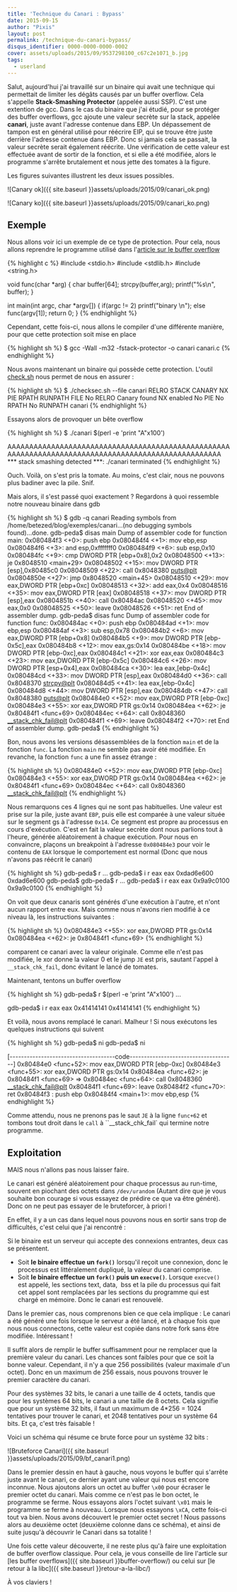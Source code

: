 ```yaml
---
title: 'Technique du Canari : Bypass'
date: 2015-09-15
author: "Pixis"
layout: post
permalink: /technique-du-canari-bypass/
disqus_identifier: 0000-0000-0000-0002
cover: assets/uploads/2015/09/9537298100_c67c2e1071_b.jpg
tags:
  - userland
---
```


Salut, aujourd'hui j'ai travaillé sur un binaire qui avait une technique qui permettait de limiter les dégâts causés par un buffer overflow. Cela s'appelle **Stack-Smashing Protector** (appelée aussi SSP). C'est une extention de gcc. Dans le cas du binaire que j'ai étudié, pour se protéger des buffer overflows, gcc ajoute une valeur secrète sur la stack, appelée **canari**, juste avant l'adresse contenue dans EBP. Un dépassement de tampon est en général utilisé pour réécrire EIP, qui se trouve être juste derrière l'adresse contenue dans EBP. Donc si jamais cela se passait, la valeur secrète serait également réécrite. Une vérification de cette valeur est effectuée avant de sortir de la fonction, et si elle a été modifiée, alors le programme s'arrête brutalement et nous jette des tomates à la figure.

<!--more-->

Les figures suivantes illustrent les deux issues possibles.


![Canary ok]({{ site.baseurl }}assets/uploads/2015/09/canari_ok.png)

![Canary ko]({{ site.baseurl }}assets/uploads/2015/09/canari_ko.png)


## Exemple

Nous allons voir ici un exemple de ce type de protection. Pour cela, nous allons reprendre le programme utilisé dans l'[article sur le buffer overflow](../buffer-overflow-stack-based/)

{% highlight c %}
#include <stdio.h>
#include <stdlib.h>
#include <string.h>

void func(char *arg)
{
    char buffer[64];
    strcpy(buffer,arg);
    printf("%s\n", buffer);
}

int main(int argc, char *argv[])
{
    if(argc != 2) printf("binary \n");
    else func(argv[1]);
    return 0;
}
{% endhighlight %}

Cependant, cette fois-ci, nous allons le compiler d'une différente manière, pour que cette protection soit mise en place

{% highlight sh %}
$ gcc -Wall -m32 -fstack-protector -o canari canari.c
{% endhighlight %}

Nous avons maintenant un binaire qui possède cette protection. L'outil [check.sh](http://www.trapkit.de/tools/checksec.sh) nous permet de nous en assurer :

{% highlight sh %}
$ ./checksec.sh --file canari
RELRO      STACK CANARY   NX           PIE      RPATH      RUNPATH      FILE
No RELRO   Canary found   NX enabled   No PIE   No RPATH   No RUNPATH   canari
{% endhighlight %}

Essayons alors de provoquer un bête overflow

{% highlight sh %}
$ ./canari $(perl -e 'print "A"x100')

AAAAAAAAAAAAAAAAAAAAAAAAAAAAAAAAAAAAAAAAAAAAAAAAAAAAAAAAAAAAAAAAAAAAAAAAAAAAAAAAAAAAAAAAAAAAAAAAAAAA
*** stack smashing detected ***: ./canari terminated
{% endhighlight %}

Ouch. Voilà, on s'est pris la tomate. Au moins, c'est clair, nous ne pouvons plus badiner avec la pile. Snif.

Mais alors, il s'est passé quoi exactement ? Regardons à quoi ressemble notre nouveau binaire dans gdb

{% highlight sh %}
$ gdb -q canari
Reading symbols from /home/betezed/blog/exemples/canari...(no debugging symbols found)...done.
gdb-peda$ disas main
Dump of assembler code for function main:
 0x080484f3 <+0>:  push ebp
 0x080484f4 <+1>:  mov ebp,esp
 0x080484f6 <+3>:  and esp,0xfffffff0
 0x080484f9 <+6>:  sub esp,0x10
 0x080484fc <+9>:  cmp DWORD PTR [ebp+0x8],0x2
 0x08048500 <+13>: je 0x8048510 <main+29>
 0x08048502 <+15>: mov DWORD PTR [esp],0x80485c0
 0x08048509 <+22>: call 0x8048380 <puts@plt>
 0x0804850e <+27>: jmp 0x8048520 <main+45>
 0x08048510 <+29>: mov eax,DWORD PTR [ebp+0xc]
 0x08048513 <+32>: add eax,0x4
 0x08048516 <+35>: mov eax,DWORD PTR [eax]
 0x08048518 <+37>: mov DWORD PTR [esp],eax
 0x0804851b <+40>: call 0x80484ac 
 0x08048520 <+45>: mov eax,0x0
 0x08048525 <+50>: leave 
 0x08048526 <+51>: ret 
End of assembler dump.
gdb-peda$ disas func
Dump of assembler code for function func:
 0x080484ac <+0>:  push ebp
 0x080484ad <+1>:  mov ebp,esp
 0x080484af <+3>:  sub esp,0x78
 0x080484b2 <+6>:  mov eax,DWORD PTR [ebp+0x8]
 0x080484b5 <+9>:  mov DWORD PTR [ebp-0x5c],eax
 0x080484b8 <+12>: mov eax,gs:0x14
 0x080484be <+18>: mov DWORD PTR [ebp-0xc],eax
 0x080484c1 <+21>: xor eax,eax
 0x080484c3 <+23>: mov eax,DWORD PTR [ebp-0x5c]
 0x080484c6 <+26>: mov DWORD PTR [esp+0x4],eax
 0x080484ca <+30>: lea eax,[ebp-0x4c]
 0x080484cd <+33>: mov DWORD PTR [esp],eax
 0x080484d0 <+36>: call 0x8048370 <strcpy@plt>
 0x080484d5 <+41>: lea eax,[ebp-0x4c]
 0x080484d8 <+44>: mov DWORD PTR [esp],eax
 0x080484db <+47>: call 0x8048380 <puts@plt>
 0x080484e0 <+52>: mov eax,DWORD PTR [ebp-0xc]
 0x080484e3 <+55>: xor eax,DWORD PTR gs:0x14
 0x080484ea <+62>: je 0x80484f1 <func+69>
 0x080484ec <+64>: call 0x8048360 <__stack_chk_fail@plt>
 0x080484f1 <+69>: leave 
 0x080484f2 <+70>: ret 
End of assembler dump.
gdb-peda$ 
{% endhighlight %}

Bon, nous avons les versions désassemblées de la fonction `main` et de la fonction `func`. La fonction `main` ne semble pas avoir été modifiée. En revanche, la fonction `func` a une fin assez étrange :

{% highlight sh %}
0x080484e0 <+52>: mov eax,DWORD PTR [ebp-0xc]
0x080484e3 <+55>: xor eax,DWORD PTR gs:0x14
0x080484ea <+62>: je 0x80484f1 <func+69>
0x080484ec <+64>: call 0x8048360 <__stack_chk_fail@plt>
{% endhighlight %}

Nous remarquons ces 4 lignes qui ne sont pas habituelles. Une valeur est prise sur la pile, juste avant `EBP`, puis elle est comparée à une valeur située sur le segment gs à l'adresse `0x14`. Ce segment est propre au processus en cours d'exécution. C'est en fait la valeur secrète dont nous parlions tout à l'heure, générée aléatoirement à chaque exécution. Pour nous en convaincre, plaçons un breakpoint à l'adresse `0x080484e3` pour voir le contenu de `EAX` lorsque le comportement est normal (Donc que nous n'avons pas réécrit le canari)

{% highlight sh %}
gdb-peda$ r
...
gdb-peda$ i r eax
eax 0xdad6e600 0xdad6e600
gdb-peda$ 
gdb-peda$ r
...
gdb-peda$ i r eax
eax 0x9a9c0100 0x9a9c0100
{% endhighlight %}

On voit que deux canaris sont générés d'une exécution à l'autre, et n'ont aucun rapport entre eux. Mais comme nous n'avons rien modifié à ce niveau là, les instructions suivantes :

{% highlight sh %}
0x080484e3 <+55>: xor eax,DWORD PTR gs:0x14
 0x080484ea <+62>: je 0x80484f1 <func+69>
{% endhighlight %}

comparent ce canari avec la valeur originale. Comme elle n'est pas modifiée, le xor donne la valeur 0 et le jump `JE` est pris, sautant l'appel à `__stack_chk_fail`, donc évitant le lancé de tomates.

Maintenant, tentons un buffer overflow

{% highlight sh %}
gdb-peda$ r $(perl -e 'print "A"x100')
...

gdb-peda$ i r eax
eax 0x41414141 0x41414141
{% endhighlight %}

Et voilà, nous avons remplacé le canari. Malheur ! Si nous exécutons les quelques instructions qui suivent

{% highlight sh %}
gdb-peda$ ni
gdb-peda$ ni

[-------------------------------------code-------------------------------------]
   0x80484e0 <func+52>: mov eax,DWORD PTR [ebp-0xc]
   0x80484e3 <func+55>: xor eax,DWORD PTR gs:0x14
   0x80484ea <func+62>: je 0x80484f1 <func+69>
=> 0x80484ec <func+64>: call 0x8048360 <__stack_chk_fail@plt>
   0x80484f1 <func+69>: leave 
   0x80484f2 <func+70>: ret 
   0x80484f3 :    push ebp
   0x80484f4 <main+1>:  mov ebp,esp
{% endhighlight %}

Comme attendu, nous ne prenons pas le saut `JE` à la ligne `func+62` et tombons tout droit dans le `call` à ``__stack_chk_fail` qui termine notre programme.

## Exploitation

MAIS nous n'allons pas nous laisser faire.

Le canari est généré aléatoirement pour chaque processus au run-time, souvent en piochant des octets dans `/dev/urandom` (Autant dire que je vous souhaite bon courage si vous essayez de prédire ce que va être généré). Donc on ne peut pas essayer de le bruteforcer, à priori !

En effet, il y a un cas dans lequel nous pouvons nous en sortir sans trop de difficultés, c'est celui que j'ai rencontré :

Si le binaire est un serveur qui accepte des connexions entrantes, deux cas se présentent.

  * Soit **le binaire effectue un `fork()`** lorsqu'il reçoit une connexion, donc le processus est littéralement dupliqué, la valeur du canari comprise.
  * Soit **le binaire effectue un `fork()` puis un `execve()`**. Lorsque `execve()` est appelé, les sections text, data,  bss et la pile du processus qui fait cet appel sont remplacées par les sections du programme qui est chargé en mémoire. Donc le canari est renouvelé.

Dans le premier cas, nous comprenons bien ce que cela implique : Le canari a été généré une fois lorsque le serveur a été lancé, et à chaque fois que nous nous connectons, cette valeur est copiée dans notre fork sans être modifiée. Intéressant !

Il suffit alors de remplir le buffer suffisamment pour ne remplacer que la première valeur du canari. Les chances sont faibles pour que ce soit la bonne valeur. Cependant, il n'y a que 256 possibilités (valeur maximale d'un octet). Donc en un maximum de 256 essais, nous pouvons trouver le premier caractère du canari.

Pour des systèmes 32 bits, le canari a une taille de 4 octets, tandis que pour les systèmes 64 bits, le canari a une taille de 8 octets. Cela signifie que pour un système 32 bits, il faut un maximum de 4*256 = 1024 tentatives pour trouver le canari, et 2048 tentatives pour un système 64 bits. Et ça, c'est très faisable !

Voici un schéma qui résume ce brute force pour un système 32 bits :

![Bruteforce Canari]({{ site.baseurl }}assets/uploads/2015/09/bf_canari1.png)

Dans le premier dessin en haut à gauche, nous voyons le buffer qui s'arrête juste avant le canari, ce dernier ayant une valeur qui nous est encore inconnue. Nous ajoutons alors un octet au buffer `\x00` pour écraser le premier octet du canari. Mais comme ce n'est pas le bon octet, le programme se ferme. Nous essayons alors l'octet suivant `\x01` mais le programme se ferme à nouveau. Lorsque nous essayons `\xCA`, cette fois-ci tout va bien. Nous avons découvert le premier octet secret ! Nous passons alors au deuxième octet (deuxième colonne dans ce schéma), et ainsi de suite jusqu'à découvrir le Canari dans sa totalité !

Une fois cette valeur découverte, il ne reste plus qu'à faire une exploitation de buffer overflow classique. Pour cela, je vous conseille de lire l'article sur [les buffer overflows]({{ site.baseurl }}buffer-overflow/) ou celui sur [le retour à la libc]({{ site.baseurl }}retour-a-la-libc/)

À vos claviers !